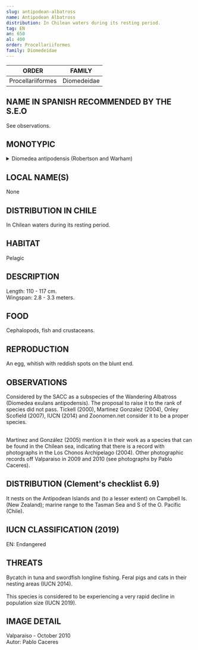 ```yaml
---
slug: antipodean-albatross
name: Antipodean Albatross
distribution: In Chilean waters during its resting period.
tag: EN
an: 650
al: 400
order: Procellariiformes
family: Diomedeidae
---
```


| ORDER             | FAMILY      |
| ----------------- | ----------- |
| Procellariiformes | Diomedeidae |

## NAME IN SPANISH RECOMMENDED BY THE S.E.O

See observations.

## MONOTYPIC

<details>
<summary>Diomedea antipodensis (Robertson and Warham)</summary><br>

Diomedea (G) = Diomedes, Greek mythological warrior whose companions became seabirds.<br>
antipodensis = of the Antipodes; place on the earth's surface diametrically opposite to another.<br><br>

Diomedes (Greek warrior) of the antipodes.

</details>

## LOCAL NAME(S)

None

## DISTRIBUTION IN CHILE

In Chilean waters during its resting period.

## HABITAT

Pelagic

## DESCRIPTION

Length: 110 - 117 cm.<br>
Wingspan: 2.8 - 3.3 meters.

## FOOD

Cephalopods, fish and crustaceans.

## REPRODUCTION

An egg, whitish with reddish spots on the blunt end.

## OBSERVATIONS

Considered by the SACC as a subspecies of the Wandering Albatross (Diomedea exulans antipodensis). The proposal to raise it to the rank of species did not pass. Tickell (2000), Martinez Gonzalez (2004), Onley Scofield (2007), IUCN (2014) and Zoonomen.net consider it to be a proper species.<br><br>

Martínez and González (2005) mention it in their work as a species that can be found in the Chilean sea, indicating that there is a record with photographs in the Los Chonos Archipelago (2004). Other photographic records off Valparaiso in 2009 and 2010 (see photographs by Pablo Caceres).

## DISTRIBUTION (Clement's checklist 6.9)

It nests on the Antipodean Islands and (to a lesser extent) on Campbell Is. (New Zealand); marine range to the Tasman Sea and S of the O. Pacific (Chile).

## IUCN CLASSIFICATION (2019)

EN: Endangered

## THREATS

Bycatch in tuna and swordfish longline fishing. Feral pigs and cats in their nesting areas (IUCN 2014).<br><br>
This species is considered to be experiencing a very rapid decline in population size (IUCN 2019).

## IMAGE DETAIL

Valparaiso - October 2010 <br>
Autor: Pablo Caceres
